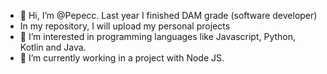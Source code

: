 - 👋 Hi, I’m @Pepecc. Last year I finished DAM grade (software developer) 
- In my repository, I will upload my personal projects
- 👀 I’m interested in programming languages like Javascript, Python, Kotlin and Java. 
- 🌱 I’m currently working in a project with Node JS. 

<!---
Pepecc/Pepecc is a ✨ special ✨ repository because its `README.md` (this file) appears on your GitHub profile.
You can click the Preview link to take a look at your changes.
--->
